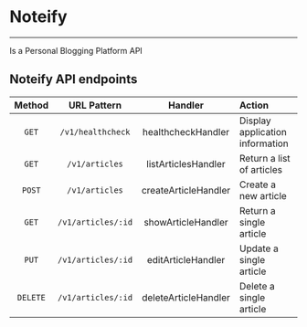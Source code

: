 # Noteify

---

Is a Personal Blogging Platform API

## Noteify API endpoints

|  Method  |    URL Pattern     |       Handler        | Action                          |
| :------: | :----------------: | :------------------: | :------------------------------ |
|  `GET`   | `/v1/healthcheck`  |  healthcheckHandler  | Display application information |
|  `GET`   |   `/v1/articles`   | listArticlesHandler  | Return a list of articles       |
|  `POST`  |   `/v1/articles`   | createArticleHandler | Create a new article            |
|  `GET`   | `/v1/articles/:id` |  showArticleHandler  | Return a single article         |
|  `PUT`   | `/v1/articles/:id` |  editArticleHandler  | Update a single article         |
| `DELETE` | `/v1/articles/:id` | deleteArticleHandler | Delete a single article         |
